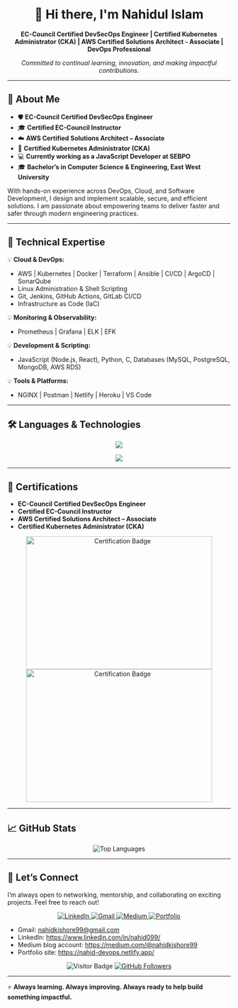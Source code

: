 <h1 align="center">👋 Hi there, I'm Nahidul Islam</h1>

<p align="center">
  <strong>EC-Council Certified DevSecOps Engineer | Certified Kubernetes Administrator (CKA) | AWS Certified Solutions Architect - Associate | DevOps Professional</strong>
</p>

<p align="center">
  <em>Committed to continual learning, innovation, and making impactful contributions.</em>
</p>

---

## 🎯 About Me

- 🛡 **EC-Council Certified DevSecOps Engineer**
- 🎓 **Certified EC-Council Instructor**
- ☁️ **AWS Certified Solutions Architect – Associate**
- 🐳 **Certified Kubernetes Administrator (CKA)**
- 💻 **Currently working as a JavaScript Developer at SEBPO**
- 🎓 **Bachelor’s in Computer Science & Engineering, East West University**

With hands-on experience across DevOps, Cloud, and Software Development, I design and implement scalable, secure, and efficient solutions. I am passionate about empowering teams to deliver faster and safer through modern engineering practices.

---

## 🚀 Technical Expertise

💡 **Cloud & DevOps:**
- AWS | Kubernetes | Docker | Terraform | Ansible | CI/CD | ArgoCD | SonarQube
- Linux Administration & Shell Scripting
- Git, Jenkins, GitHub Actions, GitLab CI/CD
- Infrastructure as Code (IaC)

💡 **Monitoring & Observability:**
- Prometheus | Grafana | ELK | EFK

💡 **Development & Scripting:**
- JavaScript (Node.js, React), Python, C, Databases (MySQL, PostgreSQL, MongoDB, AWS RDS)

💡 **Tools & Platforms:**
- NGINX | Postman | Netlify | Heroku | VS Code

---

## 🛠 Languages & Technologies

<p align="center">
  <a href="https://skillicons.dev">
    <img src="https://skillicons.dev/icons?i=aws,docker,kubernetes,ansible,jenkins,linux,grafana,prometheus,git,github,gitlab,githubactions,nginx,bash,powershell,vscode,postman&perline=9&theme=dark" />
  </a>
</p>
<p align="center">
  <a href="https://skillicons.dev">
    <img src="https://skillicons.dev/icons?i=js,react,nodejs,express,py,c,mongodb,mysql,firebase,netlify,heroku,redux,bootstrap,tailwind,materialui&perline=9&theme=dark" />
  </a>
</p>

---

## 🧩 Certifications

- **EC-Council Certified DevSecOps Engineer**
- **Certified EC-Council Instructor**
- **AWS Certified Solutions Architect – Associate**
- **Certified Kubernetes Administrator (CKA)**

<p align="center">
  <img src="https://github.com/user-attachments/assets/62ed2789-a5e6-4459-8d9c-bc5573bbc0bf" alt="Certification Badge" width="420" height="300"/>
  <img src="https://github.com/nahidkishore/nahidkishore/assets/39863835/c25f8816-dceb-4498-9f31-7d14dc42c0e3" alt="Certification Badge" width="420" height="300"/>
</p>

---

## 📈 GitHub Stats

<p align="center">
  <img src="https://github-readme-stats.vercel.app/api/top-langs/?username=nahidkishore&card_width=550&show_icons=true&theme=radical&layout=compact&langs_count=10" alt="Top Languages"/>
</p>

---

## 🤝 Let’s Connect

I’m always open to networking, mentorship, and collaborating on exciting projects. Feel free to reach out!

<p align="center">
  <a href="https://www.linkedin.com/in/nahid099/">
    <img src="https://img.shields.io/badge/-LinkedIn-blue?style=for-the-badge&logo=linkedin" alt="LinkedIn"/>
  </a>
  <a href="mailto:nahidkishore99@gmail.com">
    <img src="https://img.shields.io/badge/-Gmail-red?style=for-the-badge&logo=gmail" alt="Gmail"/>
  </a>
  <a href="https://medium.com/@nahidkishore99">
    <img src="https://img.shields.io/badge/-Medium-black?style=for-the-badge&logo=medium" alt="Medium"/>
  </a>
  <a href="https://nahid-devops.netlify.app/">
    <img src="https://img.shields.io/badge/-Portfolio%20Site-green?style=for-the-badge" alt="Portfolio"/>
  </a>
</p>

- Gmail: nahidkishore99@gmail.com
- LinkedIn: https://www.linkedin.com/in/nahid099/
- Medium blog account: https://medium.com/@nahidkishore99
- Portfolio site: https://nahid-devops.netlify.app/

<p align="center">
  <img src="https://visitor-badge.laobi.icu/badge?page_id=nahidkishore" alt="Visitor Badge"/>
  <a href="https://github.com/nahidkishore">
    <img src="https://img.shields.io/github/followers/nahidkishore?label=Follow&style=social" alt="GitHub Followers"/>
  </a>
</p>

---

⭐ **Always learning. Always improving. Always ready to help build something impactful.**
